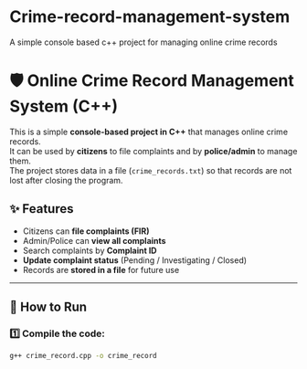 # Crime-record-management-system
A simple console based c++ project for managing online crime records


# 🛡 Online Crime Record Management System (C++)

This is a simple **console-based project in C++** that manages online crime records.  
It can be used by **citizens** to file complaints and by **police/admin** to manage them.  
The project stores data in a file (`crime_records.txt`) so that records are not lost after closing the program.  

## ✨ Features
- Citizens can **file complaints (FIR)**  
- Admin/Police can **view all complaints**  
- Search complaints by **Complaint ID**  
- **Update complaint status** (Pending / Investigating / Closed)  
- Records are **stored in a file** for future use  

---

## 🚀 How to Run
### 1️⃣ Compile the code:
```bash
g++ crime_record.cpp -o crime_record
